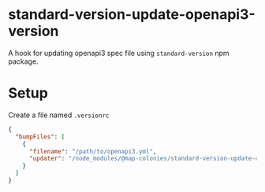 # standard-version-update-openapi3-version
A hook for updating openapi3 spec file using `standard-version` npm package.


# Setup
Create a file named `.versionrc`
```json
{
  "bumpFiles": [
    {
      "filename": "/path/to/openapi3.yml",
      "updater": "/node_modules/@map-colonies/standard-version-update-openapi3-version/src/index.js"
    }
  ]
}
```
